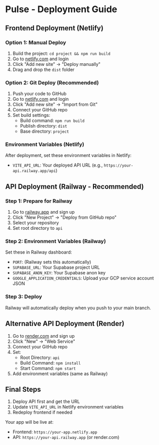 # Pulse - Deployment Guide

## Frontend Deployment (Netlify)

### Option 1: Manual Deploy
1. Build the project: `cd project && npm run build`
2. Go to [netlify.com](https://netlify.com) and login
3. Click "Add new site" → "Deploy manually"
4. Drag and drop the `dist` folder

### Option 2: Git Deploy (Recommended)
1. Push your code to GitHub
2. Go to [netlify.com](https://netlify.com) and login
3. Click "Add new site" → "Import from Git"
4. Connect your GitHub repo
5. Set build settings:
   - Build command: `npm run build`
   - Publish directory: `dist`
   - Base directory: `project`

### Environment Variables (Netlify)
After deployment, set these environment variables in Netlify:
- `VITE_API_URL`: Your deployed API URL (e.g., `https://your-api.railway.app/api`)

## API Deployment (Railway - Recommended)

### Step 1: Prepare for Railway
1. Go to [railway.app](https://railway.app) and sign up
2. Click "New Project" → "Deploy from GitHub repo"
3. Select your repository
4. Set root directory to `api`

### Step 2: Environment Variables (Railway)
Set these in Railway dashboard:
- `PORT`: (Railway sets this automatically)
- `SUPABASE_URL`: Your Supabase project URL
- `SUPABASE_ANON_KEY`: Your Supabase anon key
- `GOOGLE_APPLICATION_CREDENTIALS`: Upload your GCP service account JSON

### Step 3: Deploy
Railway will automatically deploy when you push to your main branch.

## Alternative API Deployment (Render)

1. Go to [render.com](https://render.com) and sign up
2. Click "New" → "Web Service"
3. Connect your GitHub repo
4. Set:
   - Root Directory: `api`
   - Build Command: `npm install`
   - Start Command: `npm start`
5. Add environment variables (same as Railway)

## Final Steps

1. Deploy API first and get the URL
2. Update `VITE_API_URL` in Netlify environment variables
3. Redeploy frontend if needed

Your app will be live at:
- Frontend: `https://your-app.netlify.app`
- API: `https://your-api.railway.app` (or render.com) 